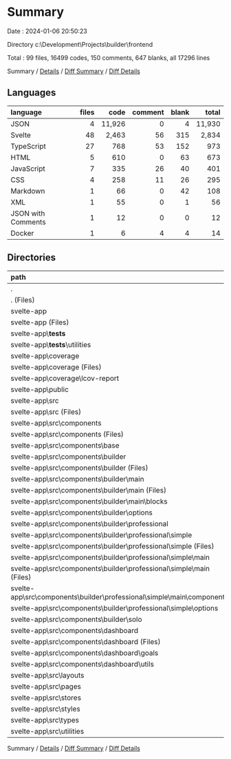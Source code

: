 # Summary

Date : 2024-01-06 20:50:23

Directory c:\\Development\\Projects\\builder\\frontend

Total : 99 files,  16499 codes, 150 comments, 647 blanks, all 17296 lines

Summary / [Details](details.md) / [Diff Summary](diff.md) / [Diff Details](diff-details.md)

## Languages
| language | files | code | comment | blank | total |
| :--- | ---: | ---: | ---: | ---: | ---: |
| JSON | 4 | 11,926 | 0 | 4 | 11,930 |
| Svelte | 48 | 2,463 | 56 | 315 | 2,834 |
| TypeScript | 27 | 768 | 53 | 152 | 973 |
| HTML | 5 | 610 | 0 | 63 | 673 |
| JavaScript | 7 | 335 | 26 | 40 | 401 |
| CSS | 4 | 258 | 11 | 26 | 295 |
| Markdown | 1 | 66 | 0 | 42 | 108 |
| XML | 1 | 55 | 0 | 1 | 56 |
| JSON with Comments | 1 | 12 | 0 | 0 | 12 |
| Docker | 1 | 6 | 4 | 4 | 14 |

## Directories
| path | files | code | comment | blank | total |
| :--- | ---: | ---: | ---: | ---: | ---: |
| . | 99 | 16,499 | 150 | 647 | 17,296 |
| . (Files) | 1 | 16 | 0 | 1 | 17 |
| svelte-app | 98 | 16,483 | 150 | 646 | 17,279 |
| svelte-app (Files) | 11 | 12,148 | 11 | 66 | 12,225 |
| svelte-app\\__tests__ | 3 | 256 | 4 | 43 | 303 |
| svelte-app\\__tests__\\utilities | 3 | 256 | 4 | 43 | 303 |
| svelte-app\\coverage | 11 | 1,091 | 35 | 106 | 1,232 |
| svelte-app\\coverage (Files) | 2 | 59 | 0 | 2 | 61 |
| svelte-app\\coverage\\lcov-report | 9 | 1,032 | 35 | 104 | 1,171 |
| svelte-app\\public | 1 | 14 | 0 | 3 | 17 |
| svelte-app\\src | 72 | 2,974 | 100 | 428 | 3,502 |
| svelte-app\\src (Files) | 4 | 21 | 1 | 6 | 28 |
| svelte-app\\src\\components | 45 | 2,089 | 61 | 262 | 2,412 |
| svelte-app\\src\\components (Files) | 4 | 745 | 15 | 69 | 829 |
| svelte-app\\src\\components\\base | 1 | 48 | 0 | 8 | 56 |
| svelte-app\\src\\components\\builder | 30 | 789 | 26 | 117 | 932 |
| svelte-app\\src\\components\\builder (Files) | 4 | 132 | 0 | 15 | 147 |
| svelte-app\\src\\components\\builder\\main | 11 | 206 | 9 | 41 | 256 |
| svelte-app\\src\\components\\builder\\main (Files) | 4 | 56 | 0 | 12 | 68 |
| svelte-app\\src\\components\\builder\\main\\blocks | 7 | 150 | 9 | 29 | 188 |
| svelte-app\\src\\components\\builder\\options | 5 | 104 | 8 | 12 | 124 |
| svelte-app\\src\\components\\builder\\professional | 8 | 347 | 9 | 47 | 403 |
| svelte-app\\src\\components\\builder\\professional\\simple | 8 | 347 | 9 | 47 | 403 |
| svelte-app\\src\\components\\builder\\professional\\simple (Files) | 2 | 32 | 0 | 8 | 40 |
| svelte-app\\src\\components\\builder\\professional\\simple\\main | 2 | 174 | 6 | 22 | 202 |
| svelte-app\\src\\components\\builder\\professional\\simple\\main (Files) | 1 | 109 | 6 | 12 | 127 |
| svelte-app\\src\\components\\builder\\professional\\simple\\main\\components | 1 | 65 | 0 | 10 | 75 |
| svelte-app\\src\\components\\builder\\professional\\simple\\options | 4 | 141 | 3 | 17 | 161 |
| svelte-app\\src\\components\\builder\\solo | 2 | 0 | 0 | 2 | 2 |
| svelte-app\\src\\components\\dashboard | 10 | 507 | 20 | 68 | 595 |
| svelte-app\\src\\components\\dashboard (Files) | 5 | 179 | 13 | 22 | 214 |
| svelte-app\\src\\components\\dashboard\\goals | 4 | 327 | 5 | 44 | 376 |
| svelte-app\\src\\components\\dashboard\\utils | 1 | 1 | 2 | 2 | 5 |
| svelte-app\\src\\layouts | 2 | 272 | 3 | 35 | 310 |
| svelte-app\\src\\pages | 3 | 170 | 2 | 30 | 202 |
| svelte-app\\src\\stores | 10 | 182 | 21 | 53 | 256 |
| svelte-app\\src\\styles | 1 | 51 | 2 | 11 | 64 |
| svelte-app\\src\\types | 1 | 46 | 1 | 9 | 56 |
| svelte-app\\src\\utilities | 6 | 143 | 9 | 22 | 174 |

Summary / [Details](details.md) / [Diff Summary](diff.md) / [Diff Details](diff-details.md)